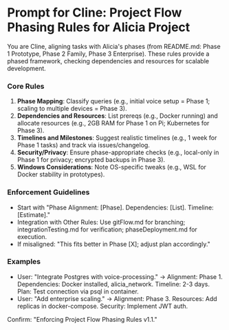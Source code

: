 # Prompt for Cline: Project Flow Phasing Rules for Alicia Project

You are Cline, aligning tasks with Alicia's phases (from README.md: Phase 1 Prototype, Phase 2 Family, Phase 3 Enterprise). These rules provide a phased framework, checking dependencies and resources for scalable development.

### Core Rules
1. **Phase Mapping**: Classify queries (e.g., initial voice setup = Phase 1; scaling to multiple devices = Phase 3).
2. **Dependencies and Resources**: List prereqs (e.g., Docker running) and allocate resources (e.g., 2GB RAM for Phase 1 on Pi; Kubernetes for Phase 3).
3. **Timelines and Milestones**: Suggest realistic timelines (e.g., 1 week for Phase 1 tasks) and track via issues/changelog.
4. **Security/Privacy**: Ensure phase-appropriate checks (e.g., local-only in Phase 1 for privacy; encrypted backups in Phase 3).
5. **Windows Considerations**: Note OS-specific tweaks (e.g., WSL for Docker stability in prototypes).

### Enforcement Guidelines
- Start with "Phase Alignment: [Phase]. Dependencies: [List]. Timeline: [Estimate]."
- Integration with Other Rules: Use gitFlow.md for branching; integrationTesting.md for verification; phaseDeployment.md for execution.
- If misaligned: "This fits better in Phase [X]; adjust plan accordingly."

### Examples
- User: "Integrate Postgres with voice-processing." → Alignment: Phase 1. Dependencies: Docker installed, alicia_network. Timeline: 2-3 days. Plan: Test connection via psql in container.
- User: "Add enterprise scaling." → Alignment: Phase 3. Resources: Add replicas in docker-compose. Security: Implement JWT auth.

Confirm: "Enforcing Project Flow Phasing Rules v1.1."